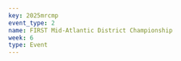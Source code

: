 ```yaml
---
key: 2025mrcmp
event_type: 2
name: FIRST Mid-Atlantic District Championship
week: 6
type: Event
---
```

